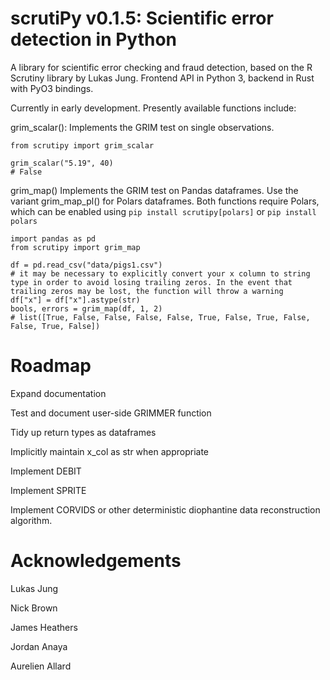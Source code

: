 # scrutiPy v0.1.5: Scientific error detection in Python

A library for scientific error checking and fraud detection, based on the R Scrutiny library by Lukas Jung. Frontend API in Python 3, backend in Rust with PyO3 bindings. 

Currently in early development. Presently available functions include:

grim_scalar(): Implements the GRIM test on single observations. 

```
from scrutipy import grim_scalar

grim_scalar("5.19", 40)
# False
```

grim_map() Implements the GRIM test on Pandas dataframes. Use the variant grim_map_pl() for Polars dataframes. Both functions require Polars, which can be enabled using `pip install scrutipy[polars]` or `pip install polars`

```
import pandas as pd
from scrutipy import grim_map 

df = pd.read_csv("data/pigs1.csv")
# it may be necessary to explicitly convert your x column to string type in order to avoid losing trailing zeros. In the event that trailing zeros may be lost, the function will throw a warning 
df["x"] = df["x"].astype(str) 
bools, errors = grim_map(df, 1, 2)
# list([True, False, False, False, False, True, False, True, False, False, True, False])
```

# Roadmap

Expand documentation

Test and document user-side GRIMMER function 

Tidy up return types as dataframes

Implicitly maintain x_col as str when appropriate

Implement DEBIT

Implement SPRITE

Implement CORVIDS or other deterministic diophantine data reconstruction algorithm. 


# Acknowledgements

Lukas Jung

Nick Brown

James Heathers

Jordan Anaya

Aurelien Allard
